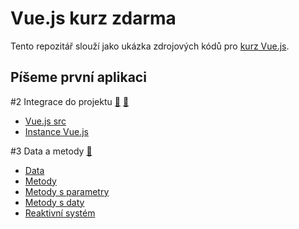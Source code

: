 # Vue.js kurz zdarma

Tento repozitář slouží jako ukázka zdrojových kódů pro [kurz Vue.js](https://starkmedia.cz/blog/vue-js-zdarma-kurz-navod-cesky).

## Píšeme první aplikaci
#2 Integrace do projektu [📁](https://github.com/DavidKrupicka/vue.js-kurz-zdarma/tree/master/2-integraceDoProjektu) [📝](https://starkmedia.cz/blog/integrace-vue-do-projektu)
- [Vue.js src](https://github.com/DavidKrupicka/vue.js-kurz-zdarma/blob/master/2-integraceDoProjektu/01vueSrc/index.html)
- [Instance Vue.js](https://github.com/DavidKrupicka/vue.js-kurz-zdarma/blob/master/2-integraceDoProjektu/02instanceVue/index.html)

#3 Data a metody []() [📝](https://starkmedia.cz/blog/vue-js-data-a-metody-navod-zdarma)
- [Data]()
- [Metody]()
- [Metody s parametry]()
- [Metody s daty]()
- [Reaktivní systém]()